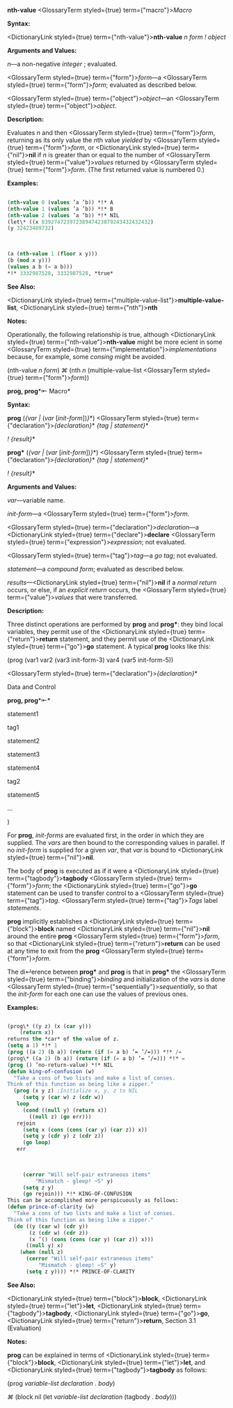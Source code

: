 **nth-value** <GlossaryTerm styled={true} term={"macro"}><i>Macro</i></GlossaryTerm> 



**Syntax:** 



<DictionaryLink styled={true} term={"nth-value"}><b>nth-value</b></DictionaryLink> *n form ! object* 



**Arguments and Values:** 



*n*—a non-negative *integer* ; evaluated. 



<GlossaryTerm styled={true} term={"form"}><i>form</i></GlossaryTerm>—a <GlossaryTerm styled={true} term={"form"}><i>form</i></GlossaryTerm>; evaluated as described below. 



<GlossaryTerm styled={true} term={"object"}><i>object</i></GlossaryTerm>—an <GlossaryTerm styled={true} term={"object"}><i>object</i></GlossaryTerm>. 



**Description:** 



Evaluates *n* and then <GlossaryTerm styled={true} term={"form"}><i>form</i></GlossaryTerm>, returning as its only value the *n*th value *yielded* by <GlossaryTerm styled={true} term={"form"}><i>form</i></GlossaryTerm>, or <DictionaryLink styled={true} term={"nil"}><b>nil</b></DictionaryLink> if *n* is greater than or equal to the number of <GlossaryTerm styled={true} term={"value"}><i>values</i></GlossaryTerm> returned by <GlossaryTerm styled={true} term={"form"}><i>form</i></GlossaryTerm>. (The first returned value is numbered 0.) 



**Examples:**
```lisp
 
(nth-value 0 (values ’a ’b)) *!* A 
(nth-value 1 (values ’a ’b)) *!* B 
(nth-value 2 (values ’a ’b)) *!* NIL 
(let\* ((x 83927472397238947423879243432432432) 
(y 32423489732) 

 
 
(a (nth-value 1 (floor x y))) 
(b (mod x y))) 
(values a b (= a b))) 
*!* 3332987528, 3332987528, *true* 

```
**See Also:** 



<DictionaryLink styled={true} term={"multiple-value-list"}><b>multiple-value-list</b></DictionaryLink>, <DictionaryLink styled={true} term={"nth"}><b>nth</b></DictionaryLink> 



**Notes:** 



Operationally, the following relationship is true, although <DictionaryLink styled={true} term={"nth-value"}><b>nth-value</b></DictionaryLink> might be more ecient in some <GlossaryTerm styled={true} term={"implementation"}><i>implementations</i></GlossaryTerm> because, for example, some *consing* might be avoided. 



(nth-value *n form*) *⌘* (nth *n* (multiple-value-list <GlossaryTerm styled={true} term={"form"}><i>form</i></GlossaryTerm>)) 



**prog, prog***⇤ Macro* 



**Syntax:** 



**prog** (*\{var |* (*var* [*init-form*])*\}*\*) <GlossaryTerm styled={true} term={"declaration"}><i>\{declaration\}</i></GlossaryTerm>\* *\{tag | statement\}*\* 



*! \{result\}*\* 



**prog\*** (*\{var |* (*var* [*init-form*])*\}*\*) <GlossaryTerm styled={true} term={"declaration"}><i>\{declaration\}</i></GlossaryTerm>\* *\{tag | statement\}*\* 



*! \{result\}*\* 



**Arguments and Values:** 



*var*—variable name. 



*init-form*—a <GlossaryTerm styled={true} term={"form"}><i>form</i></GlossaryTerm>. 



<GlossaryTerm styled={true} term={"declaration"}><i>declaration</i></GlossaryTerm>—a <DictionaryLink styled={true} term={"declare"}><b>declare</b></DictionaryLink> <GlossaryTerm styled={true} term={"expression"}><i>expression</i></GlossaryTerm>; not evaluated. 



<GlossaryTerm styled={true} term={"tag"}><i>tag</i></GlossaryTerm>—a *go tag*; not evaluated. 



*statement*—a *compound form*; evaluated as described below. 



*results*—<DictionaryLink styled={true} term={"nil"}><b>nil</b></DictionaryLink> if a *normal return* occurs, or else, if an *explicit return* occurs, the <GlossaryTerm styled={true} term={"value"}><i>values</i></GlossaryTerm> that were transferred. 



**Description:** 



Three distinct operations are performed by **prog** and **prog\***: they bind local variables, they permit use of the <DictionaryLink styled={true} term={"return"}><b>return</b></DictionaryLink> statement, and they permit use of the <DictionaryLink styled={true} term={"go"}><b>go</b></DictionaryLink> statement. A typical **prog** looks like this: 



(prog (var1 var2 (var3 init-form-3) var4 (var5 init-form-5)) 



<GlossaryTerm styled={true} term={"declaration"}><i>\{declaration\}</i></GlossaryTerm>\* 



Data and Control 



 



 



**prog, prog***⇤* 



statement1 



tag1 



statement2 



statement3 



statement4 



tag2 



statement5 



... 



) 



For **prog**, *init-forms* are evaluated first, in the order in which they are supplied. The *vars* are then bound to the corresponding values in parallel. If no *init-form* is supplied for a given *var*, that *var* is bound to <DictionaryLink styled={true} term={"nil"}><b>nil</b></DictionaryLink>. 



The body of **prog** is executed as if it were a <DictionaryLink styled={true} term={"tagbody"}><b>tagbody</b></DictionaryLink> <GlossaryTerm styled={true} term={"form"}><i>form</i></GlossaryTerm>; the <DictionaryLink styled={true} term={"go"}><b>go</b></DictionaryLink> statement can be used to transfer control to a <GlossaryTerm styled={true} term={"tag"}><i>tag</i></GlossaryTerm>. <GlossaryTerm styled={true} term={"tag"}><i>Tags</i></GlossaryTerm> label *statements*. 



**prog** implicitly establishes a <DictionaryLink styled={true} term={"block"}><b>block</b></DictionaryLink> named <DictionaryLink styled={true} term={"nil"}><b>nil</b></DictionaryLink> around the entire **prog** <GlossaryTerm styled={true} term={"form"}><i>form</i></GlossaryTerm>, so that <DictionaryLink styled={true} term={"return"}><b>return</b></DictionaryLink> can be used at any time to exit from the **prog** <GlossaryTerm styled={true} term={"form"}><i>form</i></GlossaryTerm>. 



The di↵erence between **prog\*** and **prog** is that in **prog\*** the <GlossaryTerm styled={true} term={"binding"}><i>binding</i></GlossaryTerm> and initialization of the *vars* is done <GlossaryTerm styled={true} term={"sequentially"}><i>sequentially</i></GlossaryTerm>, so that the *init-form* for each one can use the values of previous ones. 



**Examples:**
```lisp

(prog\* ((y z) (x (car y))) 
	(return x)) 
returns the *car* of the value of z. 
(setq a 1) *!* 1 
(prog ((a 2) (b a)) (return (if (= a b) ’= ’/=))) *!* /= 
(prog\* ((a 2) (b a)) (return (if (= a b) ’= ’/=))) *!* = 
(prog () ’no-return-value) *!* NIL 
(defun king-of-confusion (w) 
  "Take a cons of two lists and make a list of conses. 
Think of this function as being like a zipper." 
  (prog (x y z) ;Initialize x, y, z to NIL 
     (setq y (car w) z (cdr w)) 
   loop 
     (cond ((null y) (return x)) 
	   ((null z) (go err))) 
   rejoin 
     (setq x (cons (cons (car y) (car z)) x)) 
     (setq y (cdr y) z (cdr z)) 
     (go loop) 
   err 

     
     
     (cerror "Will self-pair extraneous items" 
	     "Mismatch - gleep! ~S" y) 
     (setq z y) 
     (go rejoin))) *!* KING-OF-CONFUSION 
This can be accomplished more perspicuously as follows: 
(defun prince-of-clarity (w) 
  "Take a cons of two lists and make a list of conses. 
Think of this function as being like a zipper." 
  (do ((y (car w) (cdr y)) 
       (z (cdr w) (cdr z)) 
       (x ’() (cons (cons (car y) (car z)) x))) 
      ((null y) x) 
    (when (null z) 
      (cerror "Will self-pair extraneous items" 
	      "Mismatch - gleep! ~S" y) 
      (setq z y)))) *!* PRINCE-OF-CLARITY 

```
**See Also:** 



<DictionaryLink styled={true} term={"block"}><b>block</b></DictionaryLink>, <DictionaryLink styled={true} term={"let"}><b>let</b></DictionaryLink>, <DictionaryLink styled={true} term={"tagbody"}><b>tagbody</b></DictionaryLink>, <DictionaryLink styled={true} term={"go"}><b>go</b></DictionaryLink>, <DictionaryLink styled={true} term={"return"}><b>return</b></DictionaryLink>, Section 3.1 (Evaluation) 



**Notes:** 



**prog** can be explained in terms of <DictionaryLink styled={true} term={"block"}><b>block</b></DictionaryLink>, <DictionaryLink styled={true} term={"let"}><b>let</b></DictionaryLink>, and <DictionaryLink styled={true} term={"tagbody"}><b>tagbody</b></DictionaryLink> as follows: 



(prog *variable-list declaration* . *body*) 



*⌘* (block nil (let *variable-list declaration* (tagbody . *body*))) 



